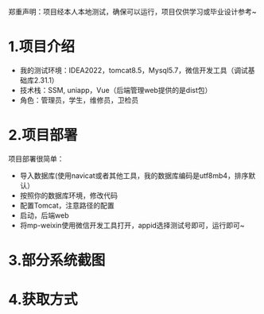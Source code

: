 郑重声明：项目经本人本地测试，确保可以运行，项目仅供学习或毕业设计参考~

# 1.项目介绍
- 我的测试环境：IDEA2022，tomcat8.5，Mysql5.7，微信开发工具（调试基础库2.31.1）
 - 技术栈：SSM, uniapp，Vue（后端管理web提供的是dist包）
 - 角色：管理员，学生，维修员，卫检员
# 2.项目部署
项目部署很简单：
- 导入数据库(使用navicat或者其他工具，我的数据库编码是utf8mb4，排序默认）
- 按照你的数据库环境，修改代码
- 配置Tomcat，注意路径的配置
- 启动，后端web
- 将mp-weixin使用微信开发工具打开，appid选择测试号即可，运行即可~
# 3.部分系统截图
# 4.获取方式
